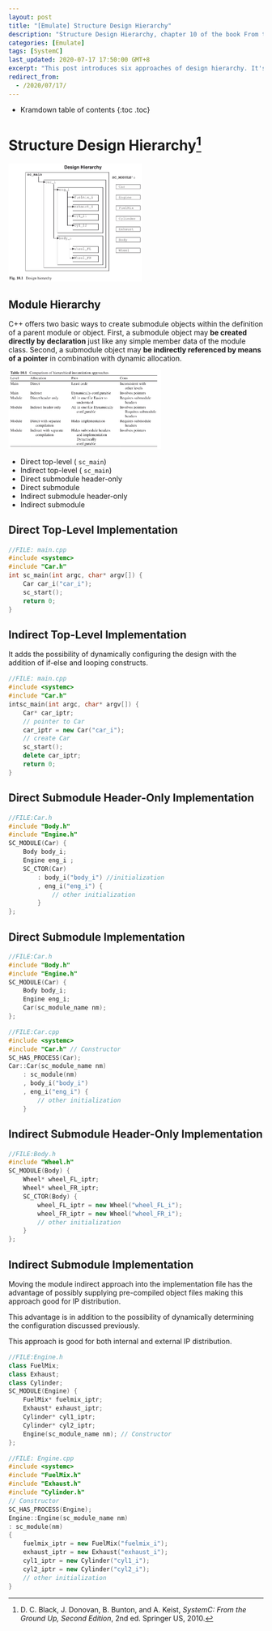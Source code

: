 ```yaml
---
layout: post
title: "[Emulate] Structure Design Hierarchy"
description: "Structure Design Hierarchy, chapter 10 of the book From the Ground Up."
categories: [Emulate]
tags: [SystemC]
last_updated: 2020-07-17 17:50:00 GMT+8
excerpt: "This post introduces six approaches of design hierarchy. It's the chapter 10 of the book From the Ground Up."
redirect_from:
  - /2020/07/17/
---
```


* Kramdown table of contents
{:toc .toc}
# Structure Design Hierarchy[^1]

<img src="https://raw.githubusercontent.com/SingularityKChen/PicUpload/master/img/20200717171034.png" alt="Design Hierarchy" style="zoom:50%;" />

## Module Hierarchy

C++ offers two basic ways to create submodule objects within the definition of a parent module or object. First, a submodule object may **be created directly by declaration** just like any simple member data of the module class. Second, a submodule object may **be indirectly referenced by means of a pointer** in combination with dynamic allocation.

<img src="https://raw.githubusercontent.com/SingularityKChen/PicUpload/master/img/20200717171546.png" alt="Comparison of hierarchical instantiation approaches" style="zoom:50%;" />

+ Direct top-level ( `sc_main`)
+ Indirect top-level ( `sc_main`)
+ Direct submodule header-only
+ Direct submodule
+ Indirect submodule header-only
+ Indirect submodule

## Direct Top-Level Implementation

```c++
//FILE: main.cpp 
#include <systemc> 
#include "Car.h" 
int sc_main(int argc, char* argv[]) { 
    Car car_i("car_i"); 
    sc_start(); 
    return 0;
}
```

## Indirect Top-Level Implementation

It adds the possibility of dynamically configuring the design with the addition of if-else and looping constructs.

```c++
//FILE: main.cpp 
#include <systemc> 
#include "Car.h" 
intsc_main(int argc, char* argv[]) { 
    Car* car_iptr;
    // pointer to Car
    car_iptr = new Car("car_i"); 
    // create Car 
    sc_start(); 
    delete car_iptr; 
    return 0;
}
```

## Direct Submodule Header-Only Implementation

```c++
//FILE:Car.h 
#include "Body.h" 
#include "Engine.h" 
SC_MODULE(Car) { 
    Body body_i;
    Engine eng_i ; 
    SC_CTOR(Car)
        : body_i("body_i") //initialization 
        , eng_i("eng_i") {
            // other initialization 
        }
};
```

## Direct Submodule Implementation

```c++
//FILE:Car.h 
#include "Body.h" 
#include "Engine.h" 
SC_MODULE(Car) { 
    Body body_i;
    Engine eng_i; 
    Car(sc_module_name nm);
};
```

```c++
//FILE:Car.cpp 
#include <systemc> 
#include "Car.h" // Constructor 
SC_HAS_PROCESS(Car); 
Car::Car(sc_module_name nm) 
    : sc_module(nm) 
    , body_i("body_i") 
    , eng_i("eng_i") {
        // other initialization
    }
```

## Indirect Submodule Header-Only Implementation

```c++
//FILE:Body.h 
#include "Wheel.h" 
SC_MODULE(Body) { 
    Wheel* wheel_FL_iptr; 
    Wheel* wheel_FR_iptr; 
    SC_CTOR(Body) { 
        wheel_FL_iptr = new Wheel("wheel_FL_i"); 
        wheel_FR_iptr = new Wheel("wheel_FR_i"); 
        // other initialization
    }
};
```

## Indirect Submodule Implementation

Moving the module indirect approach into the implementation file has the advantage of possibly supplying pre-compiled object files making this approach good for IP distribution. 

This advantage is in addition to the possibility of dynamically determining the configuration discussed previously.

This approach is good for both internal and external IP distribution.

```c++
//FILE:Engine.h 
class FuelMix; 
class Exhaust; 
class Cylinder; 
SC_MODULE(Engine) { 
    FuelMix* fuelmix_iptr; 
    Exhaust* exhaust_iptr; 
    Cylinder* cyl1_iptr; 
    Cylinder* cyl2_iptr; 
    Engine(sc_module_name nm); // Constructor
};
```

```c++
//FILE: Engine.cpp 
#include <systemc> 
#include "FuelMix.h" 
#include "Exhaust.h" 
#include "Cylinder.h" 
// Constructor 
SC_HAS_PROCESS(Engine); 
Engine::Engine(sc_module_name nm) 
: sc_module(nm) 
{
    fuelmix_iptr = new FuelMix("fuelmix_i"); 
    exhaust_iptr = new Exhaust("exhaust_i"); 
    cyl1_iptr = new Cylinder("cyl1_i"); 
    cyl2_iptr = new Cylinder("cyl2_i");
    // other initialization
}
```



[^1]: D. C. Black, J. Donovan, B. Bunton, and A. Keist, *SystemC: From the Ground Up, Second Edition*, 2nd ed. Springer US, 2010.